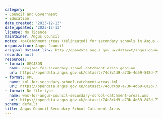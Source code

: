 ```yaml
---
category:
- Council and Government
- Education
date_created: '2023-12-13'
date_updated: '2023-12-13'
license: No licence
maintainer: Angus Council
notes: <p>Catchment areas (delineated) for secondary schools in Angus.</p>
organization: Angus Council
original_dataset_link: http://opendata.angus.gov.uk/dataset/angus-council-secondary-school-catchment-areas
records: null
resources:
- format: GEOJSON
  name: geojson-for-secondary-school-catchment-areas.geojson
  url: https://opendata.angus.gov.uk/dataset/74c8c4d9-a73b-4d69-802d-77a292695421/resource/526e0163-b5c5-4d1c-817a-caeea71c4595/download/geojson-for-secondary-school-catchment-areas.geojson
- format: KML
  name: kml-for-secondary-school-catchment-areas.kml
  url: https://opendata.angus.gov.uk/dataset/74c8c4d9-a73b-4d69-802d-77a292695421/resource/84342616-797f-456a-ad16-5ddd31110b94/download/kml-for-secondary-school-catchment-areas.kml
- format: No file type
  name: wms-for-angus-council-secondary-school-catchment-areas.wms
  url: https://opendata.angus.gov.uk/dataset/74c8c4d9-a73b-4d69-802d-77a292695421/resource/539ec193-7ce9-4674-8671-c760eadad31f/download/wms-for-angus-council-secondary-school-catchment-areas.wms
schema: default
title: Angus Council Secondary School Catchment Areas
---
```


